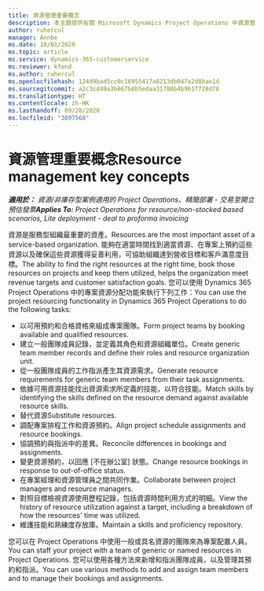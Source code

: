 ```yaml
---
title: 資源管理重要概念
description: 本主題提供有關 Microsoft Dynamics Project Operations 中資源管理功能的資訊。
author: ruhercul
manager: Annbe
ms.date: 10/01/2020
ms.topic: article
ms.service: dynamics-365-customerservice
ms.reviewer: kfend
ms.author: ruhercul
ms.openlocfilehash: 124d9bad5cc0c16955417a8213db047a2d8bae1d
ms.sourcegitcommit: a2c3cd49a3b667b8b5edaa31788b4b9b1f728d78
ms.translationtype: HT
ms.contentlocale: zh-HK
ms.lasthandoff: 09/28/2020
ms.locfileid: "3897568"
---
```

# <a name="resource-management-key-concepts"></a><span data-ttu-id="dd3e2-103">資源管理重要概念</span><span class="sxs-lookup"><span data-stu-id="dd3e2-103">Resource management key concepts</span></span>

<span data-ttu-id="dd3e2-104">_**適用於：** 資源/非庫存型案例適用的 Project Operations、精簡部署 - 交易至開立預估發票_</span><span class="sxs-lookup"><span data-stu-id="dd3e2-104">_**Applies To:** Project Operations for resource/non-stocked based scenarios, Lite deployment - deal to proforma invoicing_</span></span>

<span data-ttu-id="dd3e2-105">資源是服務型組織最重要的資產。</span><span class="sxs-lookup"><span data-stu-id="dd3e2-105">Resources are the most important asset of a service-based organization.</span></span> <span data-ttu-id="dd3e2-106">能夠在適當時間找到適當資源、在專案上預約這些資源以及確保這些資源獲得妥善利用，可協助組織達到營收目標和客戶滿意度目標。</span><span class="sxs-lookup"><span data-stu-id="dd3e2-106">The ability to find the right resources at the right time, book those resources on projects and keep them utilized, helps the organization meet revenue targets and customer satisfaction goals.</span></span> <span data-ttu-id="dd3e2-107">您可以使用 Dynamics 365 Project Operations 中的專案資源分配功能來執行下列工作：</span><span class="sxs-lookup"><span data-stu-id="dd3e2-107">You can use the project resourcing functionality in Dynamics 365 Project Operations to do the following tasks:</span></span>

- <span data-ttu-id="dd3e2-108">以可用預約和合格資格來組成專案團隊。</span><span class="sxs-lookup"><span data-stu-id="dd3e2-108">Form project teams by booking available and qualified resources.</span></span>
- <span data-ttu-id="dd3e2-109">建立一般團隊成員記錄，並定義其角色和資源組織單位。</span><span class="sxs-lookup"><span data-stu-id="dd3e2-109">Create generic team member records and define their roles and resource organization unit.</span></span>
- <span data-ttu-id="dd3e2-110">從一般團隊成員的工作指派產生其資源需求。</span><span class="sxs-lookup"><span data-stu-id="dd3e2-110">Generate resource requirements for generic team members from their task assignments.</span></span>
- <span data-ttu-id="dd3e2-111">依據可用資源技能找出資源索求所定義的技能，以符合技能。</span><span class="sxs-lookup"><span data-stu-id="dd3e2-111">Match skills by identifying the skills defined on the resource demand against available resource skills.</span></span>
- <span data-ttu-id="dd3e2-112">替代資源</span><span class="sxs-lookup"><span data-stu-id="dd3e2-112">Substitute resources.</span></span>
- <span data-ttu-id="dd3e2-113">調配專案排程工作和資源預約。</span><span class="sxs-lookup"><span data-stu-id="dd3e2-113">Align project schedule assignments and resource bookings.</span></span>
- <span data-ttu-id="dd3e2-114">協調預約與指派中的差異。</span><span class="sxs-lookup"><span data-stu-id="dd3e2-114">Reconcile differences in bookings and assignments.</span></span>
- <span data-ttu-id="dd3e2-115">變更資源預約，以回應 [不在辦公室] 狀態。</span><span class="sxs-lookup"><span data-stu-id="dd3e2-115">Change resource bookings in response to out-of-office status.</span></span>
- <span data-ttu-id="dd3e2-116">在專案經理和資源管理員之間共同作業。</span><span class="sxs-lookup"><span data-stu-id="dd3e2-116">Collaborate between project managers and resource managers.</span></span>
- <span data-ttu-id="dd3e2-117">對照目標檢視資源使用歷程記錄，包括資源時間利用方式的明細。</span><span class="sxs-lookup"><span data-stu-id="dd3e2-117">View the history of resource utilization against a target, including a breakdown of how the resources' time was utilized.</span></span>
- <span data-ttu-id="dd3e2-118">維護技能和熟練度存放庫。</span><span class="sxs-lookup"><span data-stu-id="dd3e2-118">Maintain a skills and proficiency repository.</span></span>


<span data-ttu-id="dd3e2-119">您可以在 Project Operations 中使用一般或具名資源的團隊來為專案配置人員。</span><span class="sxs-lookup"><span data-stu-id="dd3e2-119">You can staff your project with a team of generic or named resources in Project Operations.</span></span> <span data-ttu-id="dd3e2-120">您可以使用各種方法來新增和指派團隊成員，以及管理其預約和指派。</span><span class="sxs-lookup"><span data-stu-id="dd3e2-120">You can use various methods to add and assign team members and to manage their bookings and assignments.</span></span> 
